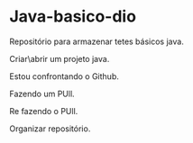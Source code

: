 # Java-basico-dio
Repositório  para armazenar tetes básicos java.

Criar\abrir um projeto java.

Estou confrontando o Github.

Fazendo  um  PUll.

Re fazendo o PUll.    

Organizar repositório.

